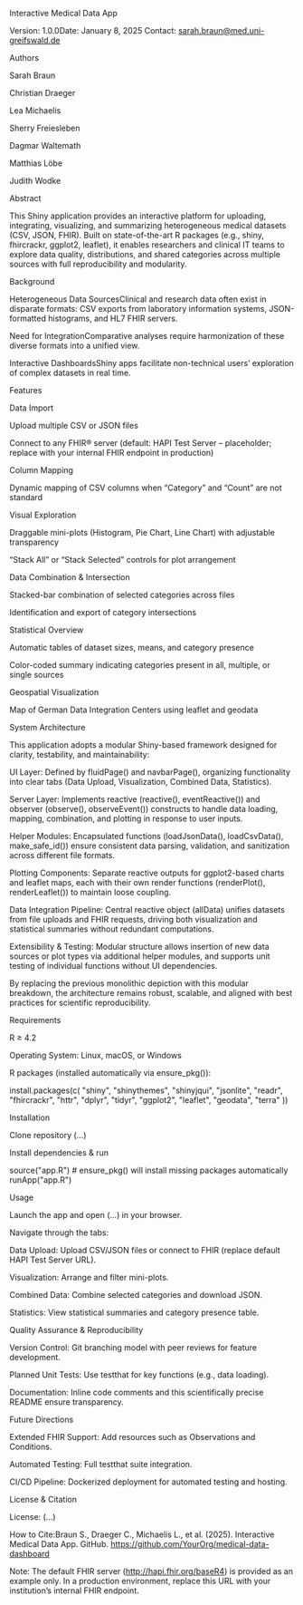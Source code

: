 Interactive Medical Data App

Version: 1.0.0Date: January 8, 2025
Contact: sarah.braun@med.uni-greifswald.de

Authors

Sarah Braun

Christian Draeger

Lea Michaelis

Sherry Freiesleben

Dagmar Waltemath

Matthias Löbe

Judith Wodke

Abstract

This Shiny application provides an interactive platform for uploading, integrating, visualizing, and summarizing heterogeneous medical datasets (CSV, JSON, FHIR). Built on state-of-the-art R packages (e.g., shiny, fhircrackr, ggplot2, leaflet), it enables researchers and clinical IT teams to explore data quality, distributions, and shared categories across multiple sources with full reproducibility and modularity.

Background

Heterogeneous Data SourcesClinical and research data often exist in disparate formats: CSV exports from laboratory information systems, JSON-formatted histograms, and HL7 FHIR servers.

Need for IntegrationComparative analyses require harmonization of these diverse formats into a unified view.

Interactive DashboardsShiny apps facilitate non-technical users’ exploration of complex datasets in real time.

Features

Data Import

Upload multiple CSV or JSON files

Connect to any FHIR® server (default: HAPI Test Server – placeholder; replace with your internal FHIR endpoint in production)

Column Mapping

Dynamic mapping of CSV columns when “Category” and “Count” are not standard

Visual Exploration

Draggable mini-plots (Histogram, Pie Chart, Line Chart) with adjustable transparency

“Stack All” or “Stack Selected” controls for plot arrangement

Data Combination & Intersection

Stacked-bar combination of selected categories across files

Identification and export of category intersections

Statistical Overview

Automatic tables of dataset sizes, means, and category presence

Color-coded summary indicating categories present in all, multiple, or single sources

Geospatial Visualization

Map of German Data Integration Centers using leaflet and geodata

System Architecture

This application adopts a modular Shiny-based framework designed for clarity, testability, and maintainability:

UI Layer: Defined by fluidPage() and navbarPage(), organizing functionality into clear tabs (Data Upload, Visualization, Combined Data, Statistics).

Server Layer: Implements reactive (reactive(), eventReactive()) and observer (observe(), observeEvent()) constructs to handle data loading, mapping, combination, and plotting in response to user inputs.

Helper Modules: Encapsulated functions (loadJsonData(), loadCsvData(), make_safe_id()) ensure consistent data parsing, validation, and sanitization across different file formats.

Plotting Components: Separate reactive outputs for ggplot2-based charts and leaflet maps, each with their own render functions (renderPlot(), renderLeaflet()) to maintain loose coupling.

Data Integration Pipeline: Central reactive object (allData) unifies datasets from file uploads and FHIR requests, driving both visualization and statistical summaries without redundant computations.

Extensibility & Testing: Modular structure allows insertion of new data sources or plot types via additional helper modules, and supports unit testing of individual functions without UI dependencies.

By replacing the previous monolithic depiction with this modular breakdown, the architecture remains robust, scalable, and aligned with best practices for scientific reproducibility.

Requirements

R ≥ 4.2

Operating System: Linux, macOS, or Windows

R packages (installed automatically via ensure_pkg()):

install.packages(c(
  "shiny", "shinythemes", "shinyjqui",
  "jsonlite", "readr", "fhircrackr", "httr",
  "dplyr", "tidyr", "ggplot2", "leaflet",
  "geodata", "terra"
))

Installation

Clone repository
(...)

Install dependencies & run

source("app.R")  # ensure_pkg() will install missing packages automatically
runApp("app.R")

Usage

Launch the app and open (...) in your browser.

Navigate through the tabs:

Data Upload: Upload CSV/JSON files or connect to FHIR (replace default HAPI Test Server URL).

Visualization: Arrange and filter mini-plots.

Combined Data: Combine selected categories and download JSON.

Statistics: View statistical summaries and category presence table.

Quality Assurance & Reproducibility

Version Control: Git branching model with peer reviews for feature development.

Planned Unit Tests: Use testthat for key functions (e.g., data loading).

Documentation: Inline code comments and this scientifically precise README ensure transparency.

Future Directions

Extended FHIR Support: Add resources such as Observations and Conditions.

Automated Testing: Full testthat suite integration.

CI/CD Pipeline: Dockerized deployment for automated testing and hosting.

License & Citation

License: (...)

How to Cite:Braun S., Draeger C., Michaelis L., et al. (2025). Interactive Medical Data App. GitHub. https://github.com/YourOrg/medical-data-dashboard

Note: The default FHIR server (http://hapi.fhir.org/baseR4) is provided as an example only. In a production environment, replace this URL with your institution’s internal FHIR endpoint.

